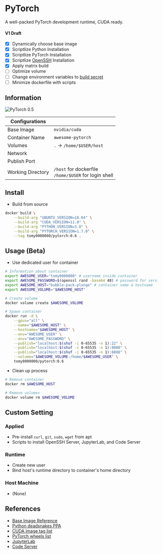 # PyTorch

A well-packed PyTorch development runtime, CUDA ready.

#### V1 Draft

- [x] Dynamically choose base image
- [x] Scriptlize Python Installation
- [x] Scriptlize PyTorch Installation
- [x] Scriptlize [OpenSSH](https://github.com/linuxserver/docker-openssh-server) Installation
- [x] Apply matrix build
- [ ] Optimize volume
- [ ] Change environment variables to [build secret](https://docs.docker.com/develop/develop-images/build_enhancements/#new-docker-build-secret-information)
- [ ] Minimize dockerfile with scripts

## Information

![PyTorch 0.5](https://github.com/tomy0000000/Docker-Registry/workflows/PyTorch%200.6/badge.svg)

| Configurations    |                                                           |
| ----------------- | --------------------------------------------------------- |
| Base Image        | `nvidia/cuda`                                             |
| Container Name    | `awesome-pytorch`                                         |
| Volumes           | `.` → `/home/$USER/host`                                  |
| Network           |                                                           |
| Publish Port      |                                                           |
| Working Directory | `/host` for dockerfile<br />`/home/$USER` for login shell |

## Install

* Build from source

```bash
docker build \
	--build-arg "UBUNTU_VERSION=18.04" \
	--build-arg "CUDA_VERSION=11.0" \
	--build-arg "PYTHON_VERSION=3.8" \
	--build-arg "PYTORCH_VERSION=1.7.0" \
	--tag tomy0000000/pytorch:0.6 .
```

## Usage (Beta)

* Use dedicated user for container

```bash
# Information about container
export AWESOME_USER="tomy0000000" # username inside container
export AWESOME_PASSWORD=$(openssl rand -base64 48) # password for services
export AWESOME_HOST="bubble-pack-plunge" # container name & hostname
export AWESOME_VOLUME="$AWESOME_HOST"

# Create volume
docker volume create $AWESOME_VOLUME

# Spawn container
docker run -d \
	--gpus="all" \
	--name="$AWESOME_HOST" \
	--hostname="$AWESOME_HOST" \
	--env="AWESOME_USER" \
	--env="AWESOME_PASSWORD" \
	--publish="localhost:$(shuf -i 0-65535 -n 1):22" \
	--publish="localhost:$(shuf -i 0-65535 -n 1):8080" \
	--publish="localhost:$(shuf -i 0-65535 -n 1):8888" \
	--volume="$AWESOME_VOLUME:/home/$AWESOME_USER" \
	tomy0000000/pytorch:0.6
```

* Clean up process

```bash
# Remove container
docker rm $AWESOME_HOST

# Remove volumes
docker volume rm $AWESOME_VOLUME
```

## Custom Setting

### Applied

* Pre-install `curl`, `git`, `sudo`, `wget` from apt
* Scripts to install OpenSSH Server, JupyterLab, and Code Server

### Runtime

* Create new user
* Bind host's runtime directory to container's home directory

### Host Machine

* (None)

## References

* [Base Image Reference](https://hub.docker.com/r/nvidia/cuda)
* [Python deadsnakes PPA](https://launchpad.net/~deadsnakes/+archive/ubuntu/ppa)
* [CUDA image tag list](https://gitlab.com/nvidia/container-images/cuda/blob/master/doc/supported-tags.md)
* [PyTorch wheels list](https://download.pytorch.org/whl/torch_stable.html)
* [JupyterLab](https://jupyterlab.readthedocs.io/en/stable/index.html)
* [Code Server](https://github.com/cdr/code-server)

